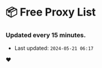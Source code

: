 # :package: Free Proxy List
### Updated every 15 minutes.

- Last updated: `2024-05-21 06:17`

:heart:
